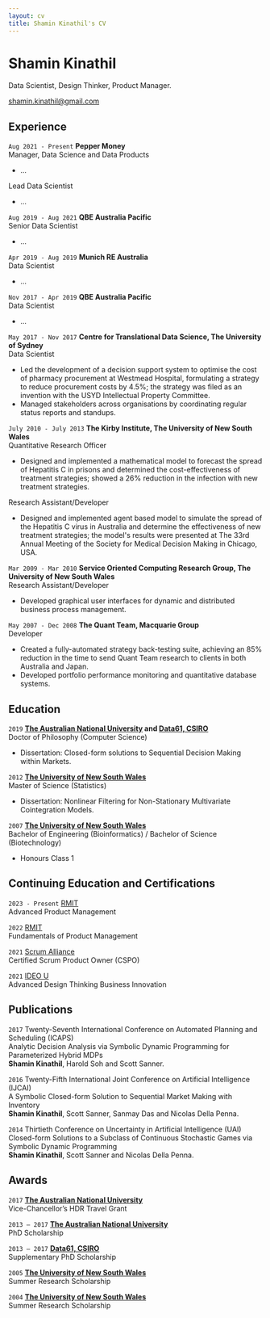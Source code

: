 ```yaml
---
layout: cv
title: Shamin Kinathil's CV
---
```

# Shamin Kinathil
Data Scientist, Design Thinker, Product Manager.

<div id="webaddress">
<a href="shamin.kinathil@gmail.com">shamin.kinathil@gmail.com</a>
</div>


## Experience

`Aug 2021 - Present` __Pepper Money__<br>
Manager, Data Science and Data Products

- ...

Lead Data Scientist

- ...

`Aug 2019 - Aug 2021` __QBE Australia Pacific__<br>
Senior Data Scientist

- ...

`Apr 2019 - Aug 2019` __Munich RE Australia__<br>
Data Scientist

- ...

`Nov 2017 - Apr 2019` __QBE Australia Pacific__<br>
Data Scientist

- ...

`May 2017 - Nov 2017` __Centre for Translational Data Science, The University of Sydney__<br>
Data Scientist

- Led the development of a decision support system to optimise the cost of pharmacy procurement at Westmead Hospital, formulating a strategy to reduce procurement costs by 4.5%; the strategy was filed as an invention with the USYD Intellectual Property Committee.
- Managed stakeholders across organisations by coordinating regular status reports and standups.

`July 2010 - July 2013` __The Kirby Institute, The University of New South Wales__<br>
Quantitative Research Officer

- Designed and implemented a mathematical model to forecast the spread of Hepatitis C in prisons and determined the cost-effectiveness of treatment strategies; showed a 26% reduction in the infection with new treatment strategies.

Research Assistant/Developer

- Designed and implemented agent based model to simulate the spread of the Hepatitis C virus in Australia and determine the effectiveness of new treatment strategies; the model's results were presented at The 33rd Annual Meeting of the Society for Medical Decision Making in Chicago, USA.

`Mar 2009 - Mar 2010` __Service Oriented Computing Research Group, The University of New South Wales__<br>
Research Assistant/Developer

- Developed graphical user interfaces for dynamic and distributed business process management.

`May 2007 - Dec 2008` __The Quant Team, Macquarie Group__<br>
Developer

- Created a fully-automated strategy back-testing suite, achieving an 85% reduction in the time to send Quant Team research to clients in both Australia and Japan.
- Developed portfolio performance monitoring and quantitative database systems.


## Education

`2019`
__[The Australian National University] and [Data61, CSIRO]__<br>
Doctor of Philosophy (Computer Science)

- Dissertation: Closed-form solutions to Sequential Decision Making within Markets.

`2012`
__[The University of New South Wales]__<br>
Master of Science (Statistics)

- Dissertation: Nonlinear Filtering for Non-Stationary Multivariate Cointegration Models.

`2007`
__[The University of New South Wales]__<br>
Bachelor of Engineering (Bioinformatics) / Bachelor of Science (Biotechnology)

- Honours Class 1

## Continuing Education and Certifications

`2023 - Present` [RMIT]<br>
Advanced Product Management

`2022` [RMIT]<br>
Fundamentals of Product Management

`2021` [Scrum Alliance]<br>
Certified Scrum Product Owner (CSPO)

`2021` [IDEO U]<br>
Advanced Design Thinking
Business Innovation



## Publications

 `2017` Twenty-Seventh International Conference on Automated Planning and Scheduling (ICAPS)<br>
Analytic Decision Analysis via Symbolic Dynamic Programming for Parameterized Hybrid MDPs<br>
__Shamin Kinathil__, Harold Soh and Scott Sanner.<br>
<!-- Twenty-Seventh International Conference on Automated Planning and Scheduling, ICAPS 2017. -->
 
`2016` Twenty-Fifth International Joint Conference on Artificial Intelligence (IJCAI)<br>
A Symbolic Closed-form Solution to Sequential Market Making with Inventory<br>
__Shamin Kinathil__, Scott Sanner, Sanmay Das and Nicolas Della Penna.<br>
<!-- Twenty-Fifth International Joint Conference on Artificial Intelligence, IJCAI 2016. -->

`2014` Thirtieth Conference on Uncertainty in Artificial Intelligence (UAI)<br>
Closed-form Solutions to a Subclass of Continuous Stochastic Games via Symbolic Dynamic Programming<br>
__Shamin Kinathil__, Scott Sanner and Nicolas Della Penna.<br>
<!-- Thirtieth Conference on Uncertainty in Artificial Intelligence, UAI 2014. -->


## Awards

`2017` __[The Australian National University]__<br>
Vice-Chancellor’s HDR Travel Grant
 
`2013 – 2017` __[The Australian National University]__<br>
PhD Scholarship
 
`2013 – 2017` __[Data61, CSIRO]__<br>
Supplementary PhD Scholarship
 
`2005` __[The University of New South Wales]__<br>
Summer Research Scholarship
 
`2004` __[The University of New South Wales]__<br>
Summer Research Scholarship
 
[The Australian National University]: https://anu.edu.au/
[Data61, CSIRO]: https://data61.csiro.au/
[The University of New South Wales]: https://www.unsw.edu.au/
[RMIT]: https://www.rmit.edu.au/
[Scrum Alliance]: https://www.scrumalliance.org/
[IDEO U]: https://www.ideou.com/

[PLOS One]: https://journals.plos.org/plosone/article?id=10.1371/journal.pone.0245896

<!-- ### Footer

Last updated: May 2013 -->


